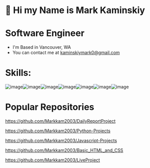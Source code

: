 # 👋 Hi my Name is Mark Kaminskiy
# Software Engineer

- I'm Based in Vancouver, WA
- You can contact me at kaminskiymark0@gmail.com

# Skills:

![image](https://user-images.githubusercontent.com/93402961/174877697-f98dd578-a423-4456-9aee-bda7fd839fbc.png)![image](https://user-images.githubusercontent.com/93402961/174877748-452930a5-fc5f-4861-8447-b95a2468e407.png)![image](https://user-images.githubusercontent.com/93402961/174877820-56867387-2786-46bb-8f00-6383b11cdec6.png)![image](https://user-images.githubusercontent.com/93402961/174877909-e6608b19-2c3f-4036-ace7-b40a19680cbe.png)![image](https://user-images.githubusercontent.com/93402961/174877984-9b00e0f6-909a-4a59-aa74-b99947f58cac.png)![image](https://user-images.githubusercontent.com/93402961/174878761-5573e0b4-830c-450e-ad57-6e5c9c340e48.png)![image](https://user-images.githubusercontent.com/93402961/174879820-016fbc29-846d-4fab-ad62-218aea83337e.png)


# Popular Repositories
https://github.com/Markkam2003/DailyReportProject

https://github.com/Markkam2003/Python-Projects

https://github.com/Markkam2003/Javascript-Projects

https://github.com/Markkam2003/Basic_HTML_and_CSS

https://github.com/Markkam2003/LiveProject




<!---
Markkam2003/Markkam2003 is a ✨ special ✨ repository because its `README.md` (this file) appears on your GitHub profile.
You can click the Preview link to take a look at your changes.
--->
